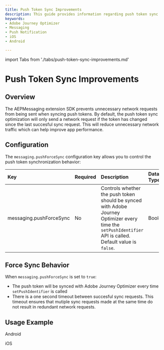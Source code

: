 ```yaml
---
title: Push Token Sync Improvements
description: This guide provides information regarding push token sync optimizations made to prevent unnecessary network requests from being sent from your app.
keywords:
- Adobe Journey Optimizer
- Messaging
- Push Notification
- iOS
- Android

---
```

import Tabs from './tabs/push-token-sync-improvements.md'

# Push Token Sync Improvements

## Overview

The AEPMessaging extension SDK prevents unnecessary network requests from being sent when syncing push tokens. By default, the push token sync optimization will only send a network request if the token has changed since the last succesful sync request. This will reduce unnecessary network traffic which can help improve app performance.

## Configuration

The `messaging.pushForceSync` configuration key allows you to control the push token synchronization behavior:

| Key | Required | Description | Data Type | Operating System |
| :--- | :--- | :--- | :--- | :--- |
| messaging.pushForceSync | No | Controls whether the push token should be synced with Adobe Journey Optimizer every time the `setPushIdentifier` API is called. Default value is `false`. | Boolean | Android/iOS |

## Force Sync Behavior

When `messaging.pushForceSync` is set to `true`:
- The push token will be synced with Adobe Journey Optimizer every time `setPushIdentifier` is called
- There is a one second timeout between succesful sync requests. This timeout ensures that mutiple sync requests made at the same time do not result in redundant network requests.

## Usage Example

<TabsBlock orientation="horizontal" slots="heading, content" repeat="2"/>

Android

<Tabs query="platform=android&task=usage-example"/>

iOS

<Tabs query="platform=ios&task=usage-example"/>

